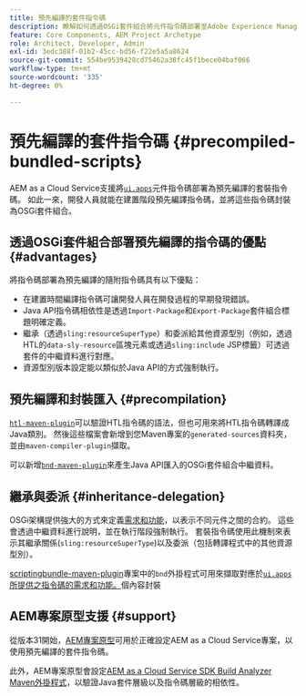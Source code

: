 ```yaml
---
title: 預先編譯的套件指令碼
description: 瞭解如何透過OSGi套件組合將元件指令碼部署至Adobe Experience ManagerCloud Service。
feature: Core Components, AEM Project Archetype
role: Architect, Developer, Admin
exl-id: 3edc388f-01b2-45cc-bd56-f22e5a5a8624
source-git-commit: 554be9539428cd75462a38fc45f1bece04baf066
workflow-type: tm+mt
source-wordcount: '335'
ht-degree: 0%

---
```



# 預先編譯的套件指令碼 {#precompiled-bundled-scripts}

AEM as a Cloud Service支援將[`ui.apps`](https://experienceleague.adobe.com/docs/experience-manager-cloud-service/implementing/developing/aem-project-content-package-structure.html#code-packages-%2F-osgi-bundles)元件指令碼部署為預先編譯的套裝指令碼。 如此一來，開發人員就能在建置階段預先編譯指令碼，並將這些指令碼封裝為OSGi套件組合。

## 透過OSGi套件組合部署預先編譯的指令碼的優點 {#advantages}

將指令碼部署為預先編譯的隨附指令碼具有以下優點：

+ 在建置時間編譯指令碼可讓開發人員在開發過程的早期發現錯誤。
+ Java API指令碼相依性是透過`Import-Package`和`Export-Package`套件組合標題明確定義。
+ 繼承（透過`sling:resourceSuperType`）和委派給其他資源型別（例如，透過HTL的`data-sly-resource`區塊元素或透過`sling:include` JSP標籤）可透過套件的中繼資料進行對應。
+ 資源型別版本設定能以類似於Java API的方式強制執行。

## 預先編譯和封裝匯入 {#precompilation}

[`htl-maven-plugin`](https://sling.apache.org/components/htl-maven-plugin/index.html)可以驗證HTL指令碼的語法，但也可用來將HTL指令碼轉譯成Java類別。 然後這些檔案會新增到您Maven專案的`generated-sources`資料夾，並由`maven-compiler-plugin`擷取。

可以新增[`bnd-maven-plugin`](https://github.com/bndtools/bnd/tree/master/maven/bnd-maven-plugin)來產生Java API匯入的OSGi套件組合中繼資料。

## 繼承與委派 {#inheritance-delegation}

OSGi架構提供強大的方式來定義[需求和功能](https://docs.osgi.org/specification/osgi.core/7.0.0/framework.module.html#framework.module.dependencies)，以表示不同元件之間的合約。 這些會透過中繼資料進行說明，並在執行階段強制執行。 套裝指令碼使用此機制來表示其繼承關係(`sling:resourceSuperType`)以及委派（包括轉譯程式中的其他資源型別）。

[scriptingbundle-maven-plugin](https://sling.apache.org/components/scriptingbundle-maven-plugin/bnd.html)專案中的`bnd`外掛程式可用來擷取對應於[`ui.apps`所提供之指令碼的需求和功能。](https://experienceleague.adobe.com/docs/experience-manager-cloud-service/implementing/developing/aem-project-content-package-structure.html#code-packages-%2F-osgi-bundles)個內容封裝

## AEM專案原型支援 {#support}

從版本31開始，[AEM專案原型](https://experienceleague.adobe.com/docs/experience-manager-core-components/using/developing/archetype/using.html)可用於正確設定AEM as a Cloud Service專案，以使用預先編譯的套件指令碼。

此外，AEM專案原型會設定[AEM as a Cloud Service SDK Build Analyzer Maven外掛程式](/help/developing/archetype/build-analyzer-maven-plugin.md)，以驗證Java套件層級以及指令碼層級的相依性。
